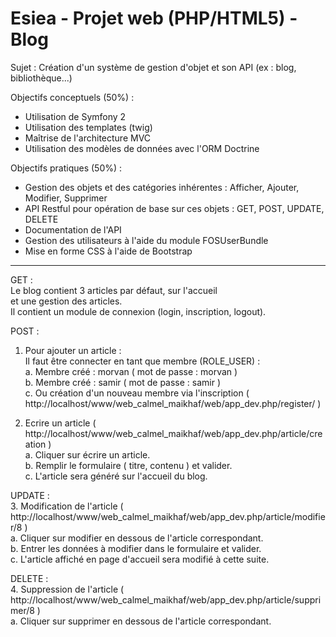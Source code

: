Esiea - Projet web (PHP/HTML5) - Blog
========================================

Sujet : Création d'un système de gestion d'objet et son API (ex : blog, bibliothèque...)

Objectifs conceptuels (50%) :
- Utilisation de Symfony 2
- Utilisation des templates (twig)
- Maîtrise de l'architecture MVC
- Utilisation des modèles de données avec l'ORM Doctrine

Objectifs pratiques (50%) :
- Gestion des objets et des catégories inhérentes : Afficher, Ajouter, Modifier, Supprimer
- API Restful pour opération de base sur ces objets : GET, POST, UPDATE, DELETE
- Documentation de l'API
- Gestion des utilisateurs à l'aide du module FOSUserBundle
- Mise en forme CSS à l'aide de Bootstrap

-------

GET : <br />
Le blog contient 3 articles par défaut, sur l'accueil <br />
et une gestion des articles.<br />
Il contient un module de connexion (login, inscription, logout).

POST : <br />
1. Pour ajouter un article :<br />
	Il faut être connecter en tant que membre (ROLE_USER) :<br />
		a. Membre créé : morvan ( mot de passe : morvan )<br />
		b. Membre créé : samir ( mot de passe : samir )<br />
		c. Ou création d'un nouveau membre via l'inscription ( http://localhost/www/web_calmel_maikhaf/web/app_dev.php/register/ ) <br />

2. Ecrire un article ( http://localhost/www/web_calmel_maikhaf/web/app_dev.php/article/creation )<br />
	a. Cliquer sur écrire un article.<br />
	b. Remplir le formulaire ( titre, contenu ) et valider.<br />
	c. L'article sera généré sur l'accueil du blog.<br />

UPDATE :<br />
3. Modification de l'article ( http://localhost/www/web_calmel_maikhaf/web/app_dev.php/article/modifier/8 )<br />
	a. Cliquer sur modifier en dessous de l'article correspondant.<br />
	b. Entrer les données à modifier dans le formulaire et valider.<br />
	c. L'article affiché en page d'accueil sera modifié à cette suite.<br />

DELETE :<br />
4. Suppression de l'article ( http://localhost/www/web_calmel_maikhaf/web/app_dev.php/article/supprimer/8 )<br />
	a. Cliquer sur supprimer en dessous de l'article correspondant.